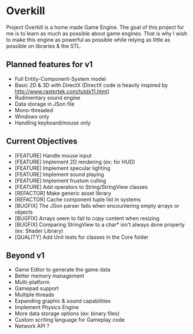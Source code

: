 # Overkill

Project Overkill is a home made Game Engine.
The goal of this project for me is to learn as much as possible about game engines.
That is why I wish to make this engine as powerful as possible while relying as little as possible on libraries & the STL.

Planned features for v1
-----------------------
* Full Entity-Component-System model
* Basic 2D & 3D with DirectX (DirectX code is heavily inspired by http://www.rastertek.com/tutdx11.html)
* Rudimentary sound engine
* Data storage in JSon file
* Mono-threaded
* Windows only
* Handling keyboard/mouse only

Current Objectives
------------------
* [FEATURE] Handle mouse input
* [FEATURE] Implement 2D rendering (ex: for HUD)
* [FEATURE] Implement specular lighting
* [FEATURE] Implement sound playing
* [FEATURE] Implement frustum culling
* [FEATURE] Add operators to String/StringView classes
* [REFACTOR] Make generic asset library
* [REFACTOR] Cache component tuple list in systems
* [BUGFIX] The JSon parser fails when encountering empty arrays or objects
* [BUGFIX] Arrays seem to fail to copy content when resizing
* [BUGFIX] Comparing StringView to a char* isn't always done properly (ex: Shader Library)
* [QUALITY] Add Unit tests for classes in the Core folder

Beyond v1
---------
* Game Editor to generate the game data
* Better memory management
* Multi-platform
* Gamepad support
* Multiple threads
* Expanding graphic & sound capabilities
* Implement Physics Engine
* More data storage options (ex: binary files)
* Custom scriting language for Gameplay code
* Network API ?
